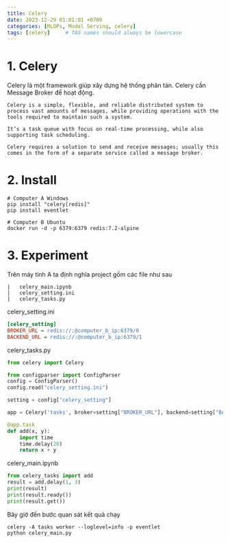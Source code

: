 ```yaml
---
title: Celery
date: 2023-12-29 01:01:01 +0700
categories: [MLOPs, Model Serving, celery]
tags: [celery]     # TAG names should always be lowercase
---
```


# 1. Celery
Celery là một framework giúp xây dựng hệ thống phân tán. Celery cần Message Broker để hoạt động.

```
Celery is a simple, flexible, and reliable distributed system to process vast amounts of messages, while providing operations with the tools required to maintain such a system.

It’s a task queue with focus on real-time processing, while also supporting task scheduling.

Celery requires a solution to send and receive messages; usually this comes in the form of a separate service called a message broker.
```

# 2. Install
``` shell
# Computer A Windows
pip install "celery[redis]"
pip install eventlet

# Computer B Ubuntu
docker run -d -p 6379:6379 redis:7.2-alpine
```

# 3. Experiment
Trên máy tính A ta định nghĩa project gồm các file như sau
```
|   celery_main.ipynb
|   celery_setting.ini
|   celery_tasks.py
```

celery_setting.ini
```ini
[celery_setting]
BROKER_URL = redis://:@computer_b_ip:6379/0
BACKEND_URL = redis://:@computer_b_ip:6379/1
```

celery_tasks.py
```python
from celery import Celery

from configparser import ConfigParser
config = ConfigParser()
config.read("celery_setting.ini")

setting = config["celery_setting"]

app = Celery('tasks', broker=setting["BROKER_URL"], backend=setting["BACKEND_URL"])

@app.task
def add(x, y):
    import time
    time.delay(20)
    return x + y
```

celery_main.ipynb
```python
from celery_tasks import add
result = add.delay(1, 3)
print(result)
print(result.ready())
print(result.get())
```

Bây giờ đến bước quan sát kết quả chạy
``` shell
celery -A tasks worker --loglevel=info -p eventlet
python celery_main.py
```